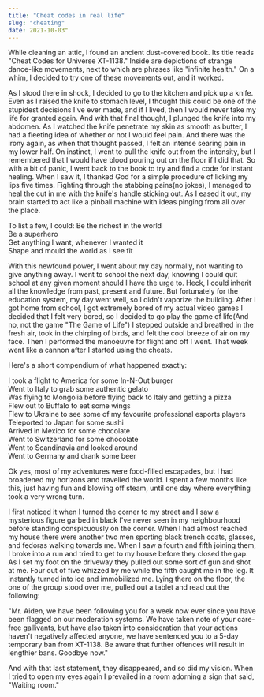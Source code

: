```yaml
---
title: "Cheat codes in real life"
slug: "cheating"
date: 2021-10-03"
---
```


While cleaning an attic, I found an ancient dust-covered book. Its title reads "Cheat Codes for Universe XT-1138." Inside are depictions of strange dance-like movements, next to which are phrases like "infinite health." On a whim, I decided to try one of these movements out, and it worked.

As I stood there in shock, I decided to go to the kitchen and pick up a knife. Even as I raised the knife to stomach level, I thought this could be one of the stupidest decisions I've ever made, and if I lived, then I would never take my life for granted again. And with that final thought, I plunged the knife into my abdomen. As I watched the knife penetrate my skin as smooth as butter, I had a fleeting idea of whether or not I would feel pain. And there was the irony again, as when that thought passed, I felt an intense searing pain in my lower half. On instinct, I went to pull the knife out from the intensity, but I remembered that I would have blood pouring out on the floor if I did that. So with a bit of panic, I went back to the book to try and find a code for instant healing. When I saw it, I thanked God for a simple procedure of licking my lips five times. Fighting through the stabbing pains(no jokes), I managed to heal the cut in me with the knife's handle sticking out. As I eased it out, my brain started to act like a pinball machine with ideas pinging from all over the place. 

  To list a few, I could: 
  Be the richest in the world  
  Be a superhero  
  Get anything I want, whenever I wanted it  
  Shape and mould the world as I see fit  

With this newfound power, I went about my day normally, not wanting to give anything away. I went to school the next day, knowing I could quit school at any given moment should I have the urge to. Heck, I could inherit all the knowledge from past, present and future. But fortunately for the education system, my day went well, so I didn't vaporize the building.
After I got home from school, I got extremely bored of my actual video games I decided that I felt very bored, so I decided to go play the game of life(And no, not the game "The Game of Life") I stepped outside and breathed in the fresh air, took in the chirping of birds, and felt the cool breeze of air on my face. Then I performed the manoeuvre for flight and off I went. That week went like a cannon after I started using the cheats. 

Here's a short compendium of what happened exactly:

  I took a flight to America for some In-N-Out burger  
  Went to Italy to grab some authentic gelato  
  Was flying to Mongolia before flying back to Italy and getting a pizza  
  Flew out to Buffalo to eat some wings   
  Flew to Ukraine to see some of my favourite professional esports players  
  Teleported to Japan for some sushi  
  Arrived in Mexico for some chocolate  
  Went to Switzerland for some chocolate  
  Went to Scandinavia and looked around  
  Went to Germany and drank some beer  

Ok yes, most of my adventures were food-filled escapades, but I had broadened my horizons and travelled the world. I spent a few months like this, just having fun and blowing off steam, until one day where everything took a very wrong turn. 

I first noticed it when I turned the corner to my street and I saw a mysterious figure garbed in black I've never seen in my neighbourhood before standing conspicuously on the corner. When I had almost reached my house there were another two men sporting black trench coats, glasses, and fedoras walking towards me. When I saw a fourth and fifth joining them, I broke into a run and tried to get to my house before they closed the gap. As I set my foot on the driveway they pulled out some sort of gun and shot at me. Four out of five whizzed by me while the fifth caught me in the leg. It instantly turned into ice and immobilized me. Lying there on the floor, the one of the group stood over me, pulled out a tablet and read out the following:

"Mr. Aiden, we have been following you for a week now ever since you have been flagged on our moderation systems. We have taken note of your care-free gallivants, but have also taken into consideration that your actions haven't negatively affected anyone, we have sentenced you to a 5-day temporary ban from XT-1138. Be aware that further offences will result in lengthier bans. Goodbye now." 

And with that last statement, they disappeared, and so did my vision. When I tried to open my eyes again I prevailed in a room adorning a sign that said, "Waiting room."

